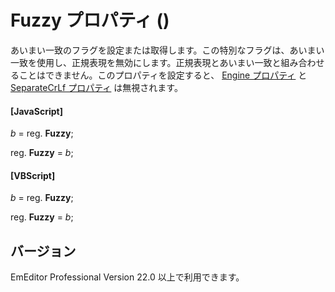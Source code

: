 # Fuzzy プロパティ ()

あいまい一致のフラグを設定または取得します。この特別なフラグは、あいまい一致を使用し、正規表現を無効にします。正規表現とあいまい一致と組み合わせることはできません。このプロパティを設定すると、 [Engine プロパティ](engine) と [SeparateCrLf プロパティ](separate_cr_lf) は無視されます。

#### \[JavaScript\]

_b_ = reg. **Fuzzy**;

reg. **Fuzzy** = _b_;

#### \[VBScript\]

_b_ = reg. **Fuzzy**;

reg. **Fuzzy** = _b_;

## バージョン

EmEditor Professional Version 22.0 以上で利用できます。
